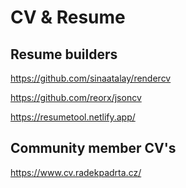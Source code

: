 # CV & Resume

## Resume builders

<https://github.com/sinaatalay/rendercv>

<https://github.com/reorx/jsoncv>

<https://resumetool.netlify.app/>



## Community member CV's

<https://www.cv.radekpadrta.cz/>
